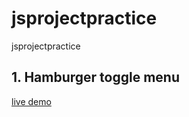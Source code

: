 # jsprojectpractice
jsprojectpractice
## 1. Hamburger toggle menu 
[live demo](https://codepen.io/kum9748ar/full/QWOJbPO)

